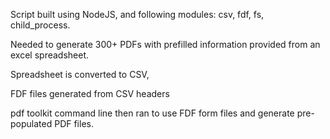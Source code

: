 Script built using NodeJS, and following modules: 
csv, fdf, fs, child_process. 

Needed to generate 300+ PDFs with prefilled information provided from an excel spreadsheet. 

Spreadsheet is converted to CSV,

FDF files generated from CSV headers

pdf toolkit command line then ran to use FDF form files and generate pre-populated PDF files. 
